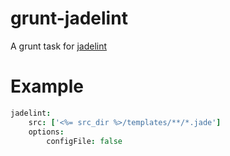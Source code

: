 # grunt-jadelint

A grunt task for [jadelint](https://github.com/rrdelaney/jadelint)

# Example

```coffeescript
jadelint:
    src: ['<%= src_dir %>/templates/**/*.jade']
    options:
        configFile: false
```
